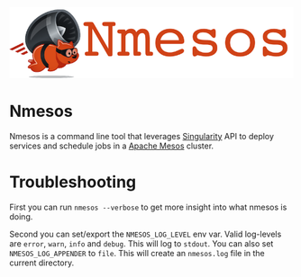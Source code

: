 ![NMesos Logo](docs/nmesos_logo.png)

# Nmesos

Nmesos is a command line tool that leverages [Singularity](https://github.com/HubSpot/Singularity) API to deploy services and schedule jobs in a [Apache Mesos](http://mesos.apache.org/) cluster.

# Troubleshooting

First you can run `nmesos --verbose` to get more insight into what nmesos is doing.

Second you can set/export the `NMESOS_LOG_LEVEL` env var. Valid log-levels are `error`, `warn`, `info` and `debug`. This will log to `stdout`. You can also set `NMESOS_LOG_APPENDER` to `file`. This will create an `nmesos.log` file in the current directory.
